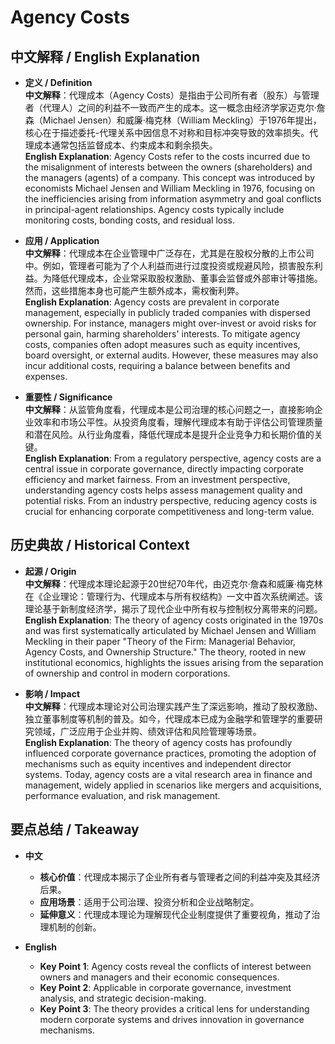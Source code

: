 # Agency Costs

## 中文解释 / English Explanation

* **定义 / Definition**  
  **中文解释**：代理成本（Agency Costs）是指由于公司所有者（股东）与管理者（代理人）之间的利益不一致而产生的成本。这一概念由经济学家迈克尔·詹森（Michael Jensen）和威廉·梅克林（William Meckling）于1976年提出，核心在于描述委托-代理关系中因信息不对称和目标冲突导致的效率损失。代理成本通常包括监督成本、约束成本和剩余损失。  
  **English Explanation**: Agency Costs refer to the costs incurred due to the misalignment of interests between the owners (shareholders) and the managers (agents) of a company. This concept was introduced by economists Michael Jensen and William Meckling in 1976, focusing on the inefficiencies arising from information asymmetry and goal conflicts in principal-agent relationships. Agency costs typically include monitoring costs, bonding costs, and residual loss.

* **应用 / Application**  
  **中文解释**：代理成本在企业管理中广泛存在，尤其是在股权分散的上市公司中。例如，管理者可能为了个人利益而进行过度投资或规避风险，损害股东利益。为降低代理成本，企业常采取股权激励、董事会监督或外部审计等措施。然而，这些措施本身也可能产生额外成本，需权衡利弊。  
  **English Explanation**: Agency costs are prevalent in corporate management, especially in publicly traded companies with dispersed ownership. For instance, managers might over-invest or avoid risks for personal gain, harming shareholders' interests. To mitigate agency costs, companies often adopt measures such as equity incentives, board oversight, or external audits. However, these measures may also incur additional costs, requiring a balance between benefits and expenses.

* **重要性 / Significance**  
  **中文解释**：从监管角度看，代理成本是公司治理的核心问题之一，直接影响企业效率和市场公平性。从投资角度看，理解代理成本有助于评估公司管理质量和潜在风险。从行业角度看，降低代理成本是提升企业竞争力和长期价值的关键。  
  **English Explanation**: From a regulatory perspective, agency costs are a central issue in corporate governance, directly impacting corporate efficiency and market fairness. From an investment perspective, understanding agency costs helps assess management quality and potential risks. From an industry perspective, reducing agency costs is crucial for enhancing corporate competitiveness and long-term value.

## 历史典故 / Historical Context

* **起源 / Origin**  
  **中文解释**：代理成本理论起源于20世纪70年代，由迈克尔·詹森和威廉·梅克林在《企业理论：管理行为、代理成本与所有权结构》一文中首次系统阐述。该理论基于新制度经济学，揭示了现代企业中所有权与控制权分离带来的问题。  
  **English Explanation**: The theory of agency costs originated in the 1970s and was first systematically articulated by Michael Jensen and William Meckling in their paper "Theory of the Firm: Managerial Behavior, Agency Costs, and Ownership Structure." The theory, rooted in new institutional economics, highlights the issues arising from the separation of ownership and control in modern corporations.

* **影响 / Impact**  
  **中文解释**：代理成本理论对公司治理实践产生了深远影响，推动了股权激励、独立董事制度等机制的普及。如今，代理成本已成为金融学和管理学的重要研究领域，广泛应用于企业并购、绩效评估和风险管理等场景。  
  **English Explanation**: The theory of agency costs has profoundly influenced corporate governance practices, promoting the adoption of mechanisms such as equity incentives and independent director systems. Today, agency costs are a vital research area in finance and management, widely applied in scenarios like mergers and acquisitions, performance evaluation, and risk management.

## 要点总结 / Takeaway

* **中文**  
  - **核心价值**：代理成本揭示了企业所有者与管理者之间的利益冲突及其经济后果。  
  - **应用场景**：适用于公司治理、投资分析和企业战略制定。  
  - **延伸意义**：代理成本理论为理解现代企业制度提供了重要视角，推动了治理机制的创新。

* **English**  
  - **Key Point 1**: Agency costs reveal the conflicts of interest between owners and managers and their economic consequences.  
  - **Key Point 2**: Applicable in corporate governance, investment analysis, and strategic decision-making.  
  - **Key Point 3**: The theory provides a critical lens for understanding modern corporate systems and drives innovation in governance mechanisms.